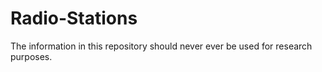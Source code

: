# Radio-Stations
The information in this repository should never ever be used for research purposes.
